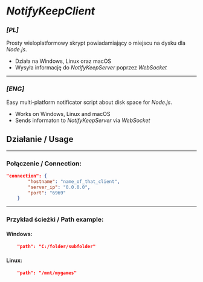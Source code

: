 # ***NotifyKeepClient***
### ***[PL]***
Prosty wieloplatformowy skrypt powiadamiający o miejscu na dysku dla *Node.js*.

- Działa na Windows, Linux oraz macOS
- Wysyła informację do *NotifyKeepServer* poprzez *WebSocket*

---

### ***[ENG]***
Easy multi-platform notificator script about disk space for *Node.js*.

- Works on Windows, Linux and macOS
- Sends informaton to *NotifyKeepServer* via *WebSocket*

## Działanie / Usage

---

### Połączenie / Connection:
```json
"connection": {
        "hostname": "name_of_that_client",
        "server_ip": "0.0.0.0",
        "port": "6969"
    }
```

---

### Przykład ścieżki / Path example:

#### Windows:
```json
    "path": "C:/folder/subfolder"
```

#### Linux:
```json
    "path": "/mnt/mygames"
```